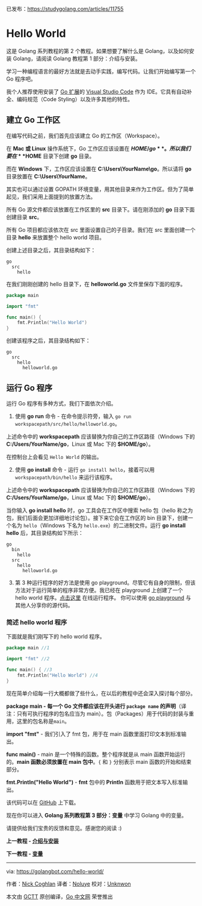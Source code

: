 已发布：https://studygolang.com/articles/11755

# Hello World

这是 Golang 系列教程的第 2 个教程。如果想要了解什么是 Golang，以及如何安装 Golang，请阅读 Golang 教程第 1 部分：介绍与安装。

学习一种编程语言的最好方法就是去动手实践，编写代码。让我们开始编写第一个 Go 程序吧。

我个人推荐使用安装了 [Go 扩展](https://marketplace.visualstudio.com/items?itemName=lukehoban.Go)的 [Visual Studio Code](https://code.visualstudio.com/) 作为 IDE。它具有自动补全、编码规范（Code Styling）以及许多其他的特性。

## 建立 Go 工作区
在编写代码之前，我们首先应该建立 Go 的工作区（Workspace）。

在 **Mac 或 Linux** 操作系统下，Go 工作区应该设置在 **$HOME/go**。所以我们要在 **$HOME** 目录下创建 **go** 目录。

而在 **Windows** 下，工作区应该设置在 **C:\Users\YourName\go**。所以请将 **go** 目录放置在 **C:\Users\YourName**。

其实也可以通过设置 GOPATH 环境变量，用其他目录来作为工作区。但为了简单起见，我们采用上面提到的放置方法。

所有 Go 源文件都应该放置在工作区里的 **src** 目录下。请在刚添加的 **go** 目录下面创建目录 **src**。

所有 Go 项目都应该依次在 src 里面设置自己的子目录。我们在 src 里面创建一个目录 **hello** 来放置整个 hello world 项目。

创建上述目录之后，其目录结构如下：
```
go
  src
    hello
```

在我们刚刚创建的 hello 目录下，在 **helloworld.go** 文件里保存下面的程序。

```go
package main

import "fmt"

func main() {
    fmt.Println("Hello World")
}
```
创建该程序之后，其目录结构如下：

```
go
  src
    hello
      helloworld.go
```
## 运行 Go 程序
运行 Go 程序有多种方式，我们下面依次介绍。

1. 使用 **go run** 命令 - 在命令提示符旁，输入 `go run workspacepath/src/hello/helloworld.go`。

上述命令中的 **workspacepath** 应该替换为你自己的工作区路径（Windows 下的 **C:/Users/YourName/go**，Linux 或 Mac 下的 **$HOME/go**）。

在控制台上会看见 `Hello World` 的输出。

2. 使用 **go install** 命令 - 运行 `go install hello`，接着可以用 `workspacepath/bin/hello` 来运行该程序。

上述命令中的 **workspacepath** 应该替换为你自己的工作区路径（Windows 下的 **C:/Users/YourName/go**，Linux 或 Mac 下的 **$HOME/go**）。

当你输入 **go install hello** 时，go 工具会在工作区中搜索 hello 包（hello 称之为包，我们后面会更加详细地讨论包）。接下来它会在工作区的 bin 目录下，创建一个名为 `hello`（Windows 下名为 `hello.exe`）的二进制文件。运行 **go install hello** 后，其目录结构如下所示：
```
go
  bin
    hello
  src
    hello
      helloworld.go
```
3. 第 3 种运行程序的好方法是使用 go playground。尽管它有自身的限制，但该方法对于运行简单的程序非常方便。我已经在 playground 上创建了一个 hello world 程序。[点击这里](https://play.golang.org/p/VtXafkQHYe) 在线运行程序。
你可以使用 [go playground](https://play.golang.org) 与其他人分享你的源代码。

### 简述 hello world 程序

下面就是我们刚写下的 hello world 程序。

```go
package main //1

import "fmt" //2

func main() { //3
	fmt.Println("Hello World") //4
}
```
现在简单介绍每一行大概都做了些什么，在以后的教程中还会深入探讨每个部分。

**package main - 每一个 Go 文件都应该在开头进行 `package name` 的声明**（译注：只有可执行程序的包名应当为 main）。包（Packages）用于代码的封装与重用，这里的包名称是`main`。

**import "fmt"** - 我们引入了 fmt 包，用于在 main 函数里面打印文本到标准输出。

**func main()** - main 是一个特殊的函数。整个程序就是从 main 函数开始运行的。**main 函数必须放置在 main 包中**。`{` 和 `}` 分别表示 main 函数的开始和结束部分。

**fmt.Println("Hello World")** - **fmt** 包中的 **Println** 函数用于把文本写入标准输出。

该代码可以在 [GitHub](https://github.com/golangbot/hello) 上下载。

现在你可以进入 **Golang 系列教程第 3 部分：变量** 中学习 Golang 中的变量。

请提供给我们宝贵的反馈和意见。感谢您的阅读 :)

**上一教程 - [介绍与安装](https://studygolang.com/articles/11706)**

**下一教程 - [变量](https://studygolang.com/articles/11756)**

---

via: https://golangbot.com/hello-world/

作者：[Nick Coghlan](https://golangbot.com/about/)
译者：[Noluye](https://github.com/Noluye)
校对：[Unknwon](https://github.com/Unknwon)

本文由 [GCTT](https://github.com/studygolang/GCTT) 原创编译，[Go 中文网](https://studygolang.com/) 荣誉推出
